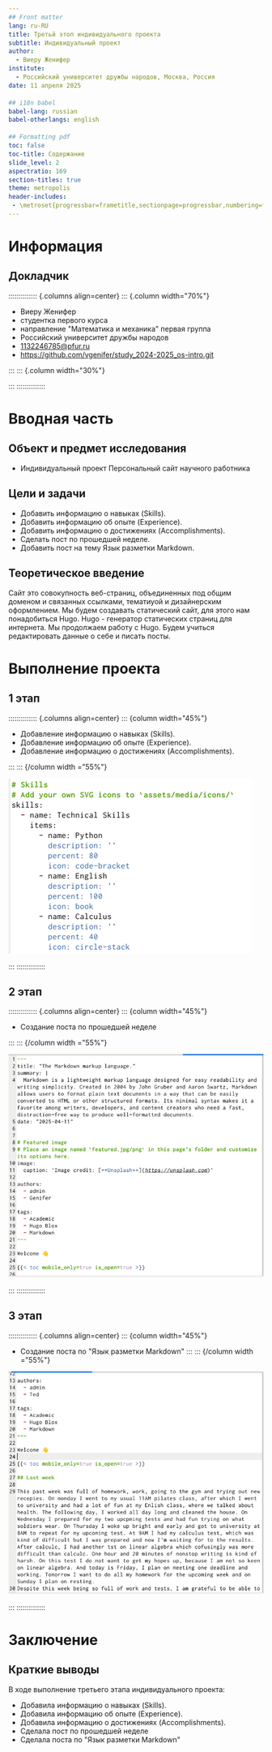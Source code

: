 ```yaml
---
## Front matter
lang: ru-RU
title: Третьй этоп индивидуального проекта
subtitle: Индивидуальный проект
author:
  - Виеру Женифер
institute:
  - Российский университет дружбы народов, Москва, Россия
date: 11 апреля 2025

## i18n babel
babel-lang: russian
babel-otherlangs: english

## Formatting pdf
toc: false
toc-title: Содержание
slide_level: 2
aspectratio: 169
section-titles: true
theme: metropolis
header-includes:
 - \metroset{progressbar=frametitle,sectionpage=progressbar,numbering=fraction}
---
```


# Информация

## Докладчик

:::::::::::::: {.columns align=center}
::: {.column width="70%"}

  * Виеру Женифер
  * студентка первого курса 
  * направление "Математика и механика" первая группа
  * Российский университет дружбы народов
  * [1132246785@pfur.ru](mailto:1132246785@pfur.ru)
  * <https://github.com/vgenifer/study_2024-2025_os-intro.git>

:::
::: {.column width="30%"}

:::
::::::::::::::

# Вводная часть

## Объект и предмет исследования

- Индивидуальный проект Персональный сайт научного работника

## Цели и задачи

- Добавить информацию о навыках (Skills).
- Добавить информацию об опыте (Experience).
- Добавить информацию о достижениях (Accomplishments).
- Сделать пост по прошедшей неделе.
- Добавить пост на тему Язык разметки Markdown.


## Теоретическое введение 
Сайт это совокупность веб-страниц, объединенных под общим доменом и связанных ссылками, тематиуой и дизайнерским оформлением. Мы будем создавать статический сайт, для этого нам понадобиться Hugo. Hugo - генератор статических страниц для интернета. 
Мы продолжаем работу с Hugo. Будем учиться редактировать данные о себе и писать посты. 

# Выполнение проекта 

## 1 этап 

:::::::::::::: {.columns align=center}
::: {column width="45%"}

- Добавление информацию о навыках (Skills).
- Добавление информацию об опыте (Experience).
- Добавление информацию о достижениях (Accomplishments).

:::
::: {/column width ="55%"}

![](./image/1.png)

:::
::::::::::::::

## 2 этап

:::::::::::::: {.columns align=center}
::: {column width="45%"}

- Создание поста по прошедшей неделе

:::
::: {/column width ="55%"}

![](./image/2.png)

:::
::::::::::::::

## 3 этап

:::::::::::::: {.columns align=center}
::: {column width="45%"}

- Создание поста по "Язык разметки Markdown"
:::
::: {/column width ="55%"}

![](./image/3.png)

:::
::::::::::::::


# Заключение 

## Краткие выводы 

В ходе выполнение третьего этапа индивидуального проекта:
- Добавила информацию о навыках (Skills).
- Добавила информацию об опыте (Experience).
- Добавила информацию о достижениях (Accomplishments).
- Сделала пост по прошедшей неделе 
- Сделала поста по "Язык разметки Markdown"
